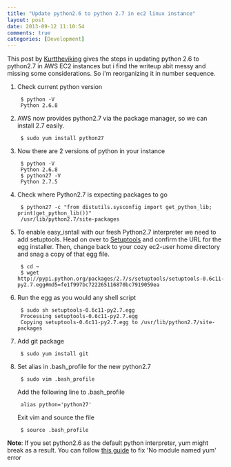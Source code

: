 ```yaml
---
title: "Update python2.6 to python 2.7 in ec2 linux instance"
layout: post
date: 2013-09-12 11:10:54
comments: true
categories: [Development]
---
```

This post by [Kurttheviking](http://tumblr.kurttheviking.com/post/30920138314/painless-python-2-7-on-aws-ec2) gives the steps in updating python 2.6 to python2.7 in AWS EC2 instances but i find the writeup abit messy and missing some considerations. So i'm reorganizing it in number sequence.

1. Check current python version

		$ python -V
		Python 2.6.8
		
2. AWS now provides python2.7 via the package manager, so we can install 2.7 easily.

		$ sudo yum install python27
		
3. Now there are 2 versions of python in your instance

		$ python -V
		Python 2.6.8
		$ python27 -V
		Python 2.7.5
		
4. Check where Python2.7 is expecting packages to go

		$ python27 -c "from distutils.sysconfig import get_python_lib; print(get_python_lib())"
		/usr/lib/python2.7/site-packages
		
5. To enable easy_isntall with our fresh Python2.7 interpreter we need to add setuptools. Head on over to [Setuptools](http://pypi.python.org/pypi/setuptools) and confirm the URL for the egg installer. Then, change back to your cozy ec2-user home directory and snag a copy of that egg file.

		$ cd ~
		$ wget http://pypi.python.org/packages/2.7/s/setuptools/setuptools-0.6c11-py2.7.egg#md5=fe1f997bc722265116870bc7919059ea
		
6. Run the egg as you would any shell script

		$ sudo sh setuptools-0.6c11-py2.7.egg
		Processing setuptools-0.6c11-py2.7.egg
		Copying setuptools-0.6c11-py2.7.egg to /usr/lib/python2.7/site-packages
	
7. Add git package


		$ sudo yum install git
		
8. Set alias in .bash_profile for the new python2.7

		$ sudo vim .bash_profile
	
	Add the following line to .bash_profile

		alias python='python27'
		
	Exit vim and source the file

		$ source .bash_profile
		
**Note**: If you set python2.6 as the default python interpreter, yum might break as a result. You can follow [this guide](http://freethreads.wordpress.com/2013/06/19/fixing-broken-yum-on-cent-os-5-9/) to fix 'No module named yum' error